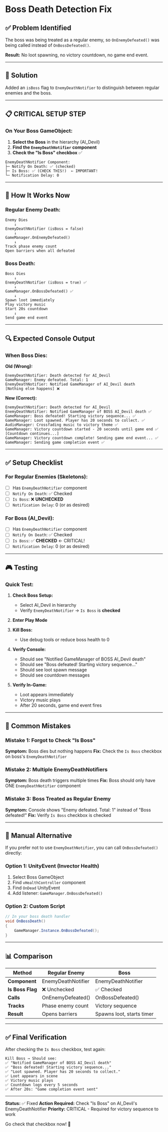 # Boss Death Detection Fix

## ✅ Problem Identified

The boss was being treated as a regular enemy, so `OnEnemyDefeated()` was being called instead of `OnBossDefeated()`.

**Result:** No loot spawning, no victory countdown, no game end event.

---

## 🔧 Solution

Added an `isBoss` flag to `EnemyDeathNotifier` to distinguish between regular enemies and the boss.

---

## 📋 CRITICAL SETUP STEP

### On Your Boss GameObject:

1. **Select the Boss** in the hierarchy (AI_Devil)
2. **Find the `EnemyDeathNotifier` component**
3. **Check the "Is Boss" checkbox** ✅

```
EnemyDeathNotifier Component:
├─ Notify On Death: ✅ (checked)
├─ Is Boss: ✅ (CHECK THIS!)  ← IMPORTANT!
└─ Notification Delay: 0
```

---

## 🎯 How It Works Now

### Regular Enemy Death:
```
Enemy Dies
    ↓
EnemyDeathNotifier (isBoss = false)
    ↓
GameManager.OnEnemyDefeated()
    ↓
Track phase enemy count
Open barriers when all defeated
```

### Boss Death:
```
Boss Dies
    ↓
EnemyDeathNotifier (isBoss = true) ✅
    ↓
GameManager.OnBossDefeated() ✅
    ↓
Spawn loot immediately
Play victory music
Start 20s countdown
    ↓
Send game end event
```

---

## 🔍 Expected Console Output

### When Boss Dies:

**Old (Wrong):**
```
EnemyDeathNotifier: Death detected for AI_Devil
GameManager: Enemy defeated. Total: 1
EnemyDeathNotifier: Notified GameManager of AI_Devil death
[Nothing else happens] ❌
```

**New (Correct):**
```
EnemyDeathNotifier: Death detected for AI_Devil
EnemyDeathNotifier: Notified GameManager of BOSS AI_Devil death ✅
GameManager: Boss defeated! Starting victory sequence... ✅
GameManager: Loot spawned. Player has 20 seconds to collect. ✅
AudioManager: Crossfading music to victory theme ✅
GameManager: Victory countdown started - 20 seconds until game end ✅
[Countdown continues...]
GameManager: Victory countdown complete! Sending game end event... ✅
GameManager: Sending game completion event ✅
```

---

## ✅ Setup Checklist

### For Regular Enemies (Skeletons):

- [ ] Has `EnemyDeathNotifier` component
- [ ] `Notify On Death`: ✅ Checked
- [ ] `Is Boss`: ❌ **UNCHECKED**
- [ ] `Notification Delay`: 0 (or as desired)

### For Boss (AI_Devil):

- [ ] Has `EnemyDeathNotifier` component
- [ ] `Notify On Death`: ✅ Checked
- [ ] `Is Boss`: ✅ **CHECKED** ← CRITICAL!
- [ ] `Notification Delay`: 0 (or as desired)

---

## 🎮 Testing

### Quick Test:

1. **Check Boss Setup:**
   - Select AI_Devil in hierarchy
   - Verify `EnemyDeathNotifier` → `Is Boss` is **checked**

2. **Enter Play Mode**

3. **Kill Boss:**
   - Use debug tools or reduce boss health to 0

4. **Verify Console:**
   - Should see "Notified GameManager of BOSS AI_Devil death"
   - Should see "Boss defeated! Starting victory sequence..."
   - Should see loot spawn message
   - Should see countdown messages

5. **Verify In-Game:**
   - Loot appears immediately
   - Victory music plays
   - After 20 seconds, game end event fires

---

## 🚨 Common Mistakes

### Mistake 1: Forgot to Check "Is Boss"
**Symptom:** Boss dies but nothing happens
**Fix:** Check the `Is Boss` checkbox on boss's `EnemyDeathNotifier`

### Mistake 2: Multiple EnemyDeathNotifiers
**Symptom:** Boss death triggers multiple times
**Fix:** Boss should only have ONE `EnemyDeathNotifier` component

### Mistake 3: Boss Treated as Regular Enemy
**Symptom:** Console shows "Enemy defeated. Total: 1" instead of "Boss defeated!"
**Fix:** Verify `Is Boss` checkbox is checked

---

## 🔧 Manual Alternative

If you prefer not to use `EnemyDeathNotifier`, you can call `OnBossDefeated()` directly:

### Option 1: UnityEvent (Invector Health)

1. Select Boss GameObject
2. Find `vHealthController` component
3. Find `OnDead` UnityEvent
4. Add listener: `GameManager.OnBossDefeated()`

### Option 2: Custom Script

```csharp
// In your boss death handler
void OnBossDeath()
{
    GameManager.Instance.OnBossDefeated();
}
```

---

## 📊 Comparison

| Method | Regular Enemy | Boss |
|--------|---------------|------|
| **Component** | EnemyDeathNotifier | EnemyDeathNotifier |
| **Is Boss Flag** | ❌ Unchecked | ✅ Checked |
| **Calls** | OnEnemyDefeated() | OnBossDefeated() |
| **Tracks** | Phase enemy count | Victory sequence |
| **Result** | Opens barriers | Spawns loot, starts timer |

---

## ✅ Final Verification

After checking the `Is Boss` checkbox, test again:

```
Kill Boss → Should see:
✅ "Notified GameManager of BOSS AI_Devil death"
✅ "Boss defeated! Starting victory sequence..."
✅ "Loot spawned. Player has 20 seconds to collect."
✅ Loot appears in scene
✅ Victory music plays
✅ Countdown logs every 5 seconds
✅ After 20s: "Game completion event sent"
```

---

**Status:** ✅ Fixed
**Action Required:** Check "Is Boss" on AI_Devil's EnemyDeathNotifier
**Priority:** CRITICAL - Required for victory sequence to work

Go check that checkbox now! 🎯
